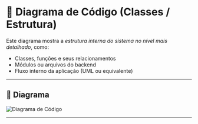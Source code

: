 # 🧬 Diagrama de Código (Classes / Estrutura)

Este diagrama mostra a *estrutura interna do sistema no nível mais detalhado*, como:

- Classes, funções e seus relacionamentos
- Módulos ou arquivos do backend
- Fluxo interno da aplicação (UML ou equivalente)

---

## 📌 Diagrama

![Diagrama de Código](./imagens/diagrama-codigo.png)

---


